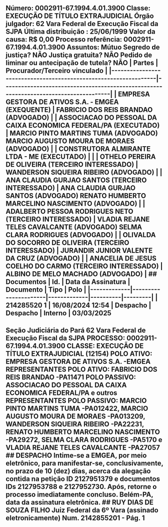 ## Número: 0002911-67.1994.4.01.3900 Classe: EXECUÇÃO DE TÍTULO EXTRAJUDICIAL Órgão julgador: 62 Vara Federal de Execução Fiscal da SJPA Última distribuição : 25/06/1999 Valor da causa: R$ 0,00 Processo referência: 0002911-67.1994.4.01.3900 Assuntos: Mútuo Segredo de justiça? NÃO Justiça gratuita? NÃO Pedido de liminar ou antecipação de tutela? NÃO | Partes | Procurador/Terceiro vinculado | |-----------------------------------------------------------------|--------------------------------------------------------------------------------------| | EMPRESA GESTORA DE ATIVOS S.A. - EMGEA (EXEQUENTE) | FABRICIO DOS REIS BRANDAO (ADVOGADO) | | ASSOCIACAO DO PESSOAL DA CAIXA ECONOMICA FEDERAL/PA (EXECUTADO) | MARCIO PINTO MARTINS TUMA (ADVOGADO) MARCIO AUGUSTO MOURA DE MORAES (ADVOGADO) | | CONSTRUTORA ALMIRANTE LTDA - ME (EXECUTADO) | | | OTHELO PEREIRA DE OLIVEIRA (TERCEIRO INTERESSADO) | WANDERSON SIQUEIRA RIBEIRO (ADVOGADO) | | ANA CLAUDIA GURJAO SANTOS (TERCEIRO INTERESSADO) | ANA CLAUDIA GURJAO SANTOS (ADVOGADO) RENATO HUMBERTO MARCELINO NASCIMENTO (ADVOGADO) | | ADALBERTO PESSOA RODRIGUES NETO (TERCEIRO INTERESSADO) | VLADIA REJANE TELES CAVALCANTE (ADVOGADO) SELMA CLARA RODRIGUES (ADVOGADO) | | OLIVALDA DO SOCORRO DE OLIVEIRA (TERCEIRO INTERESSADO) | JURANDIR JUNIOR VALENTE DA CRUZ (ADVOGADO) | | ANACELIA DE JESUS COELHO DO CARMO (TERCEIRO INTERESSADO) | ALBINO DE MELO MACHADO (ADVOGADO) | ## Documentos | Id. | Data da Assinatura | Documento | Tipo | Polo | |-------------|----------------------|-------------|----------|---------| | 214285520 1 | 16/08/2024 12:54 | Despacho | Despacho | Interno | 03/03/2025

## Seção Judiciária do Pará 62 Vara Federal de Execução Fiscal da SJPA PROCESSO: 0002911-67.1994.4.01.3900 CLASSE: EXECUÇÃO DE TÍTULO EXTRAJUDICIAL (12154) POLO ATIVO: EMPRESA GESTORA DE ATIVOS S.A. -EMGEA REPRESENTANTES POLO ATIVO: FABRICIO DOS REIS BRANDAO -PA11471 POLO PASSIVO: ASSOCIACAO DO PESSOAL DA CAIXA ECONOMICA FEDERAL/PA e outros REPRESENTANTES POLO PASSIVO: MARCIO PINTO MARTINS TUMA -PA012422, MARCIO AUGUSTO MOURA DE MORAES -PA013209, WANDERSON SIQUEIRA RIBEIRO -PA22231, RENATO HUMBERTO MARCELINO NASCIMENTO -PA29272, SELMA CLARA RODRIGUES -PA5170 e VLADIA REJANE TELES CAVALCANTE -PA27057 ## DESPACHO Intime-se a EMGEA, por meio eletrônico, para manifestar-se, conclusivamente, no prazo de 10 (dez) dias, acerca da alegação contida na petição ID 2127951379 e documentos IDs 2127953788 e 2127952730. Após, retorne o processo imediatamente concluso. Belém-PA, data da assinatura eletrônica. ## RUY DIAS DE SOUZA FILHO Juiz Federal da 6º Vara (assinado eletronicamente) Num. 2142855201 - Pág. 1

